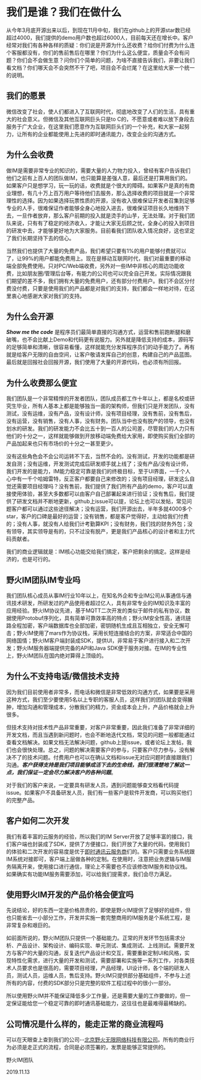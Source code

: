# 我们是谁？我们在做什么
从今年3月底开源出来以后，到现在11月中旬，我们在github上的开源star数已经超过4000，我们提供的demo用户数也超过6000人，目前每天还在增长中。客户经常对我们有各种各样的质疑：你们说是开源为什么还收费？给你们付费为什么连个客服都没有，你们的售前售后在哪里？你们为什么这么便宜，质量会不会有问题？你们会不会做生意？问你们个简单的问题，为啥不直接告诉我们，非要让我们看文档？你们哪天会不会突然不干了吧，项目会不会烂尾？在这里给大家一个统一的说明。

## 我们的愿景
微信改变了社会，使人们都进入了互联网时代，彻底地改变了人们的生活，具有重大的社会意义。但微信及其他互联网巨头只是to C的，不愿意或者难以放下身段去服务于广大企业，在这里我们愿意作为互联网巨头们的一个补充，和大家一起努力，让所有的企业都能使用上先进的即时通讯能力，改变企业的沟通方式。

## 为什么会收费
做IM是需要非常专业的知识的，需要大量的人力物力投入，曾经有客户告诉我们他们之前有上百人的团队做IM，也只能算是差强人意，最后还是打算用我们的。如果客户只是想学习，玩一玩的话，收费就是个很大的障碍。如果客户是真的有商业理想，有几十万上百万用户等待他们去服务，那么选择收费的项目就是一个非常理性的选择。因为如果选择玩票性质的开源，没有收入很难保证开发者召集到足够专业的人手，很难保证作者能够全身心地投入进去，很难保证项目长久地维持下去，一旦作者放弃，那么客户前期的投入就是烫手的山芋，无法处理。对于我们团队来说，只有有了稳定的经济收入，才能让大家无后顾之忧，全身心的投入到项目的研发中去，才能够更好地为大家服务。目前看我们团队收入情况良好，这也坚定了我们长期坚持下去的信心。

当然我们也提供了大量的免费产品，我们希望只要有1%的用户能够付费就可以了，让99%的用户都能免费用上。现在是移动互联网时代，我们对最重要的移动端全部免费使用。只对PC/Web端收费，另外对一些IM中非核心的周边功能收费，比如朋友圈/管理后台等，有能力的公司也可以完全自己开发。实际情况跟我们期望的差不多，我们拥有大量的免费用户，还有部分付费用户。我们不会区分付费没付费，只要是使用我们的产品都是对我们的支持，我们都会一样地对待，在这里衷心地感谢大家对我们的支持。

## 为什么会开源
***Show me the code*** 是程序员们最简单直接的沟通方式，运营和售前跑断腿和磨破嘴，也不会比献上Demo和代码更有说服力。另外就是降低支持的成本，源码写的足够简单和清晰，很容易看懂，这样就能充分发挥程序员们的动手能力了。再有就是给客户无限的自由空间，让客户敬请发挥自己的创意，构建自己的产品蓝图。最后就是回报社会回报开源，我们使用了大量的开源代码，也必须有所回报。

## 为什么收费那么便宜
我们团队是一个非常精悍的开发者团队，团队成员都工作十年以上，都是名校或研究生毕业，所有人基本上都是能够独当一面的架构师，但我们只是开发团队，没有测试，没有运维，没有产品，没有设计师，没有项目经理，没有售前，没有售后，没有运营，没有销售，没有人事，没有财务。团队当中也没有脱产的领导，也没有划水的研发。我们的研发能力不会比五十到一百人的公司差，尽管我们的人力只有他们的十分之一，这样就能够做到开放移动端免费给大家用，即使购买我们全部的产品加起来也只有市场价的十分之一甚至更少。

没有这些角色会不会公司运转不下去，当然不会的。没有测试，开发的功能都是研发自测；没有运维，开发测试完成后研发顺手就上线了；没有产品/没有设计师，我们开发的是能力，IM能力稳定可靠是我们的终极目标，至于UI界面，一千个人心中有一千个哈姆雷特，反正客户都要自己来修改的；没有项目经理，研发这么自觉还需要项目经理吗？没有售前，我们提供了我们所有产品的demo，客户可以直接使用体验，甚至大多数都可以由客户自己部署起来进行验证；没有售后，我们提供了研发文档并不断地更新，github上issue可以提，论坛上也可以发帖，常见问题客户都可以通过这些途径解决；没有运营，我们开源出去，半年多就4000多个star，客户的口碑是最好的运营；没有销售，都是客户觉得好，主动给我们付费的；没有人事，就没有人给我们计考勤算KPI；没有财务，我们找的财务外包；没有领导，其实领导是有的，只不过没有脱产，更是我们产品核心的设计者和主力代码贡献者。

我们的商业逻辑就是：IM核心功能交给我们搞定，客户把剩余的搞定。这样是经济的，也是可行的。

## 野火IM团队IM专业吗
我们团队核心成员从事IM行业10年以上，在知名外企和专业IM公司从事通信与通讯技术研发，所研发过的产品使用者超过亿人，具有非常专业的IM知识及丰富的应用经验。野火IM协议先进，基于MQTT二次开发的类似于邮件的私有协议，数据使用Protobuf序列化，具有简单可靠效率高的特点；野火IM安全性高，通讯链路全程加密，客户端数据库也全部加密，密钥随机生成且互相独立，安全无懈可击；野火IM使用了mars作为协议栈，采用长短连接结合的方案，非常适合中国的网络国情；野火IM客户端封装成SDK，提供UI，非常易于客户进行接入和二次开发；野火IM服务器端提供完备的API和Java SDK便于服务对接。在IM的专业性上，野火IM团队在国内绝对算得上顶级的。

## 为什么不支持电话/微信技术支持
因为我们目前使用者非常多，而电话和微信是非常低效的沟通方式，如果要是采用这种方式，我们至少要使用5名以上专职的客服人员，这样我们的团队就会变得臃肿，增加沟通和管理成本，分散我们的精力，资金成本会上升，产品价格就会上升很多。

但技术支持对技术性产品非常重要，对客户非常重要，因此我们准备了非常详细的开发文档，而且当遇到新问题时，也会不断地迭代文档，常见的问题一般都能通过查看文档解决。如果文档无法解决问题，github上提issue，或者论坛上发帖，我们也会很快处理。总之，问题的解决需要客户的参与，只要客户尽力参与，没有解决不了的技术问题。付费用户也可以在确认文档和issue无对应问题时直接跟我们沟通。***客户获得支持是我们项目能够成活下去的生命线，我们很清楚地了解这一点，我们保证一定会尽力解决客户的各种问题***。

对于我们的客户来说，一定要具有研发人员，遇到问题能够查文档看代码提issue。如果客户不具备研发人员，我们有一些客户是软件开发商，可以购买他们的完整产品。

## 客户如何二次开发
我们有着丰富的云服务的经验，所以我们的IM Server开放了足够丰富的接口，我们客户端也封装成了SDK，提供了方便接口，我们开放了大量的代码，使用我们的体验和二次开发的容易度是优于[即时通讯云服务商](https://www.baidu.com/s?wd=%E5%8D%B3%E6%97%B6%E9%80%9A%E8%AE%AF%E4%BA%91&tn=84053098_3_dg&ie=utf-8)们的。客户只需要业务系统跟IM系统对接即可，客户端上层做各种的定制。在使用时，注意把业务逻辑与IM服务隔离开来，使用接口进行通信，理论上不需要也不应该修改IM服务和协议栈。如果确实有功能IM服务需要添加，可以给我们提需求，我们会尽力满足。

## 使用野火IM开发的产品价格会便宜吗
先说结论，好的东西一定是价格昂贵的，即使是野火IM提供了足够好的组件，但也只能省去一小部分工作，开发并实施一套完整商用的IM服务是个系统工程，是非常复杂和艰巨的。

如前面所说的，野火IM团队只提供一个基础能力。正常的开发环节包括需求分析、产品设计、架构设计、编码实现、单元测试、集成测试、上线测试。需要开发方与客户的大量的沟通，反复迭代产品设计和交互，需要重新定制UI和风格，实现特性化需求，进行大量的开发和测试，需要部署和实施等一系列工作，对各类技术人员要求也是很高的，需要项目经理，产品经理，UI设计师，各个端的研发人员，测试人员，运维人员，售后支持。野火IM只提供部分基础组件，不参与上述所有的内容，付费的SDK部分只是完整的软件工程过程中的很小一部分。

所以使用野火IM并不能保证降低多少工作量，还是需要大量的工作要做的，但一定保证能给您一个稳定可靠的即时通讯基础能力，这往往也是最难得最稀缺的。

## 公司情况是什么样的，能走正常的商业流程吗
可以在天眼查上查到我们的公司--[北京野火无限网络科技有限公司](https://www.tianyancha.com/company/3384002750)。所有的商业行为必须是走正式的流程，合同是必须签署的，发票是能够正常提供的。

野火IM团队

2019.11.13
